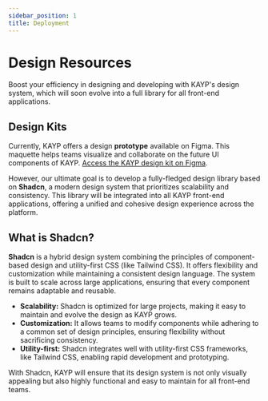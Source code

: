 ```yaml
---
sidebar_position: 1
title: Deployment
---
```


# Design Resources

<p class="description">Boost your efficiency in designing and developing with KAYP's design system, which will soon evolve into a full library for all front-end applications.</p>

## Design Kits

Currently, KAYP offers a design **prototype** available on Figma. This maquette helps teams visualize and collaborate on the future UI components of KAYP. [Access the KAYP design kit on Figma](https://www.figma.com/design/xxsDaNQ03MoLlKS0xJLPwK/Kayp?node-id=382-19698&t=1JsSUn1acrqfNqIB-1).

However, our ultimate goal is to develop a fully-fledged design library based on **Shadcn**, a modern design system that prioritizes scalability and consistency. This library will be integrated into all KAYP front-end applications, offering a unified and cohesive design experience across the platform.

## What is Shadcn?

**Shadcn** is a hybrid design system combining the principles of component-based design and utility-first CSS (like Tailwind CSS). It offers flexibility and customization while maintaining a consistent design language. The system is built to scale across large applications, ensuring that every component remains adaptable and reusable.

- **Scalability:** Shadcn is optimized for large projects, making it easy to maintain and evolve the design as KAYP grows.
- **Customization:** It allows teams to modify components while adhering to a common set of design principles, ensuring flexibility without sacrificing consistency.
- **Utility-first:** Shadcn integrates well with utility-first CSS frameworks, like Tailwind CSS, enabling rapid development and prototyping.

With Shadcn, KAYP will ensure that its design system is not only visually appealing but also highly functional and easy to maintain for all front-end teams.